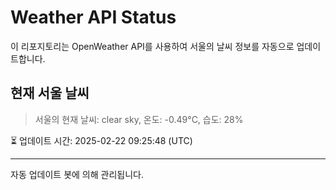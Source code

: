 
# Weather API Status

이 리포지토리는 OpenWeather API를 사용하여 서울의 날씨 정보를 자동으로 업데이트합니다.

## 현재 서울 날씨
> 서울의 현재 날씨: clear sky, 온도: -0.49°C, 습도: 28%

⏳ 업데이트 시간: 2025-02-22 09:25:48 (UTC)

---
자동 업데이트 봇에 의해 관리됩니다.
